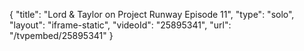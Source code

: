 {
    "title": "Lord & Taylor on Project Runway Episode 11",
    "type": "solo",
    "layout": "iframe-static",
    "videoId": "25895341",
    "url": "\/tvpembed\/25895341"
}